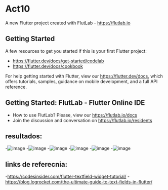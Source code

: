# Act10

A new Flutter project created with FlutLab - https://flutlab.io

## Getting Started

A few resources to get you started if this is your first Flutter project:

- https://flutter.dev/docs/get-started/codelab
- https://flutter.dev/docs/cookbook

For help getting started with Flutter, view our
https://flutter.dev/docs, which offers tutorials,
samples, guidance on mobile development, and a full API reference.

## Getting Started: FlutLab - Flutter Online IDE

- How to use FlutLab? Please, view our https://flutlab.io/docs
- Join the discussion and conversation on https://flutlab.io/residents

## resultados:
-![image](https://github.com/pvacarrasco/Act10/assets/143549258/884888eb-9149-4427-8808-cf22d86811db)
-![image](https://github.com/pvacarrasco/Act10/assets/143549258/fa307ae5-e319-4e0a-80b7-864b6a9ff873)
-![image](https://github.com/pvacarrasco/Act10/assets/143549258/08429130-1135-476b-997f-ddfbab7ba701)
-![image](https://github.com/pvacarrasco/Act10/assets/143549258/f3b3778c-6111-4d8f-9b19-e8463bc4be7f)
-![image](https://github.com/pvacarrasco/Act10/assets/143549258/7ba8ca66-d76e-43a5-a95e-16b013645f0a)
-![image](https://github.com/pvacarrasco/Act10/assets/143549258/973aa7b6-4c87-43ad-ab7f-5afd94389fd0)

## links de referecnia:
-https://codesinsider.com/flutter-textfield-widget-tutorial/
-https://blog.logrocket.com/the-ultimate-guide-to-text-fields-in-flutter/



